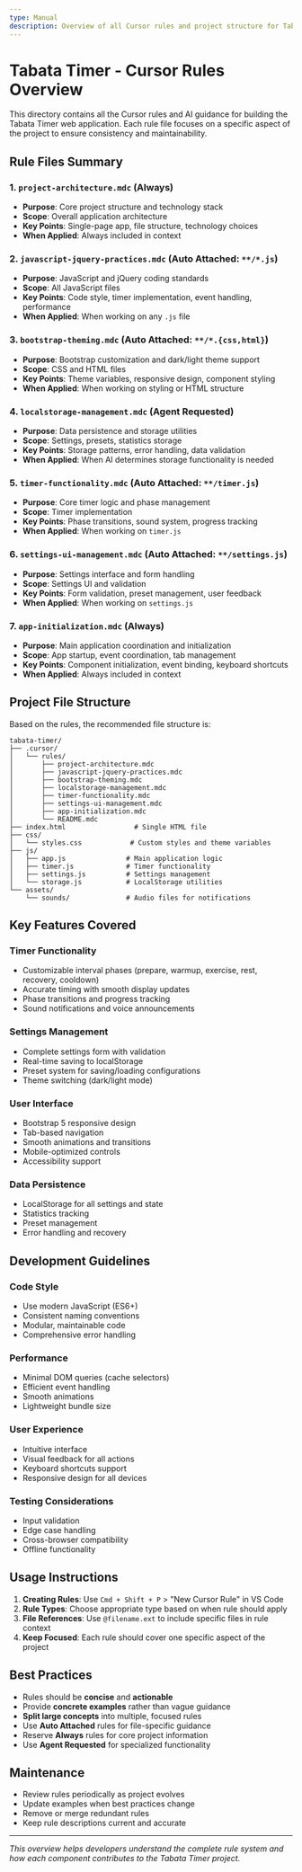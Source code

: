```yaml
---
type: Manual
description: Overview of all Cursor rules and project structure for Tabata Timer
---
```


# Tabata Timer - Cursor Rules Overview

This directory contains all the Cursor rules and AI guidance for building the Tabata Timer web application. Each rule file focuses on a specific aspect of the project to ensure consistency and maintainability.

## Rule Files Summary

### 1. `project-architecture.mdc` (Always)
- **Purpose**: Core project structure and technology stack
- **Scope**: Overall application architecture
- **Key Points**: Single-page app, file structure, technology choices
- **When Applied**: Always included in context

### 2. `javascript-jquery-practices.mdc` (Auto Attached: `**/*.js`)
- **Purpose**: JavaScript and jQuery coding standards
- **Scope**: All JavaScript files
- **Key Points**: Code style, timer implementation, event handling, performance
- **When Applied**: When working on any `.js` file

### 3. `bootstrap-theming.mdc` (Auto Attached: `**/*.{css,html}`)
- **Purpose**: Bootstrap customization and dark/light theme support
- **Scope**: CSS and HTML files
- **Key Points**: Theme variables, responsive design, component styling
- **When Applied**: When working on styling or HTML structure

### 4. `localstorage-management.mdc` (Agent Requested)
- **Purpose**: Data persistence and storage utilities
- **Scope**: Settings, presets, statistics storage
- **Key Points**: Storage patterns, error handling, data validation
- **When Applied**: When AI determines storage functionality is needed

### 5. `timer-functionality.mdc` (Auto Attached: `**/timer.js`)
- **Purpose**: Core timer logic and phase management
- **Scope**: Timer implementation
- **Key Points**: Phase transitions, sound system, progress tracking
- **When Applied**: When working on `timer.js`

### 6. `settings-ui-management.mdc` (Auto Attached: `**/settings.js`)
- **Purpose**: Settings interface and form handling
- **Scope**: Settings UI and validation
- **Key Points**: Form validation, preset management, user feedback
- **When Applied**: When working on `settings.js`

### 7. `app-initialization.mdc` (Always)
- **Purpose**: Main application coordination and initialization
- **Scope**: App startup, event coordination, tab management
- **Key Points**: Component initialization, event binding, keyboard shortcuts
- **When Applied**: Always included in context

## Project File Structure

Based on the rules, the recommended file structure is:

```
tabata-timer/
├── .cursor/
│   └── rules/
│       ├── project-architecture.mdc
│       ├── javascript-jquery-practices.mdc
│       ├── bootstrap-theming.mdc
│       ├── localstorage-management.mdc
│       ├── timer-functionality.mdc
│       ├── settings-ui-management.mdc
│       ├── app-initialization.mdc
│       └── README.mdc
├── index.html                 # Single HTML file
├── css/
│   └── styles.css            # Custom styles and theme variables
├── js/
│   ├── app.js               # Main application logic
│   ├── timer.js             # Timer functionality
│   ├── settings.js          # Settings management
│   └── storage.js           # LocalStorage utilities
└── assets/
    └── sounds/              # Audio files for notifications
```

## Key Features Covered

### Timer Functionality
- Customizable interval phases (prepare, warmup, exercise, rest, recovery, cooldown)
- Accurate timing with smooth display updates
- Phase transitions and progress tracking
- Sound notifications and voice announcements

### Settings Management
- Complete settings form with validation
- Real-time saving to localStorage
- Preset system for saving/loading configurations
- Theme switching (dark/light mode)

### User Interface
- Bootstrap 5 responsive design
- Tab-based navigation
- Smooth animations and transitions
- Mobile-optimized controls
- Accessibility support

### Data Persistence
- LocalStorage for all settings and state
- Statistics tracking
- Preset management
- Error handling and recovery

## Development Guidelines

### Code Style
- Use modern JavaScript (ES6+)
- Consistent naming conventions
- Modular, maintainable code
- Comprehensive error handling

### Performance
- Minimal DOM queries (cache selectors)
- Efficient event handling
- Smooth animations
- Lightweight bundle size

### User Experience
- Intuitive interface
- Visual feedback for all actions
- Keyboard shortcuts support
- Responsive design for all devices

### Testing Considerations
- Input validation
- Edge case handling
- Cross-browser compatibility
- Offline functionality

## Usage Instructions

1. **Creating Rules**: Use `Cmd + Shift + P` > "New Cursor Rule" in VS Code
2. **Rule Types**: Choose appropriate type based on when rule should apply
3. **File References**: Use `@filename.ext` to include specific files in rule context
4. **Keep Focused**: Each rule should cover one specific aspect of the project

## Best Practices

- Rules should be **concise** and **actionable**
- Provide **concrete examples** rather than vague guidance
- **Split large concepts** into multiple, focused rules
- Use **Auto Attached** rules for file-specific guidance
- Reserve **Always** rules for core project information
- Use **Agent Requested** for specialized functionality

## Maintenance

- Review rules periodically as project evolves
- Update examples when best practices change
- Remove or merge redundant rules
- Keep rule descriptions current and accurate

---

*This overview helps developers understand the complete rule system and how each component contributes to the Tabata Timer project.*
